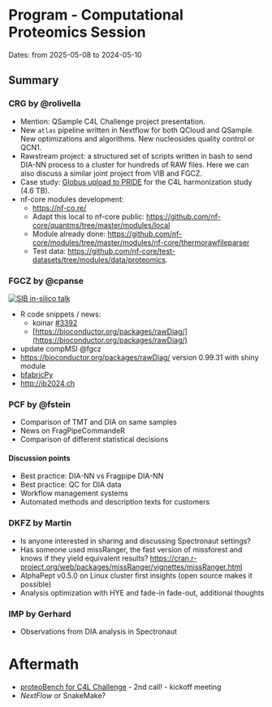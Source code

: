 # Program - Computational Proteomics Session


Dates: from 2025-05-08 to 2024-05-10<br>


## Summary

### CRG by @rolivella

* Mention: QSample C4L Challenge project presentation. 
* New `atlas` pipeline written in Nextflow for both QCloud and QSample. New optimizations and algorithms. New nucleosides quality control or QCN1. 
* Rawstream project: a structured set of scripts written in bash to send DIA-NN process to a cluster for hundreds of RAW files. Here we can also discuss a similar joint project from VIB and FGCZ.
* Case study: [Globus upload to PRIDE](https://www.ebi.ac.uk/pride/markdownpage/globus) for the C4L harmonization study (4.6 TB).
* nf-core modules development:
   * https://nf-co.re/
   * Adapt this local to nf-core public: https://github.com/nf-core/quantms/tree/master/modules/local
   * Module already done: https://github.com/nf-core/modules/tree/master/modules/nf-core/thermorawfileparser  
   * Test data: https://github.com/nf-core/test-datasets/tree/modules/data/proteomics.  

### FGCZ by @cpanse

[![SIB in-silico talk](https://img.youtube.com/vi/acDiXq2xbOw/1.jpg)](https://www.youtube.com/watch?v=acDiXq2xbOw)

* R code snippets / news:
  * koinar [#3392](https://github.com/Bioconductor/Contributions/issues/3392)
  * [https://bioconductor.org/packages/rawDiag/](https://bioconductor.org/packages/rawDiag/)
* update compMSI @fgcz
* https://bioconductor.org/packages/rawDiag/ version 0.99.31 with shiny module
* [bfabricPy](https://github.com/fgcz/bfabricPy)
* http://ib2024.ch


### PCF by @fstein
* Comparison of TMT and DIA on same samples
* News on FragPipeCommandeR
* Comparison of different statistical decisions

#### Discussion points
* Best practice: DIA-NN vs Fragpipe DIA-NN
* Best practice: QC for DIA data
* Workflow management systems
* Automated methods and description texts for customers

### DKFZ by Martin
* Is anyone interested in sharing and discussing Spectronaut settings?
* Has someone used missRanger, the fast version of missforest and knows if they yield equivalent results?
https://cran.r-project.org/web/packages/missRanger/vignettes/missRanger.html
* AlphaPept v0.5.0 on Linux cluster first insights (open source makes it possible)
* Analysis optimization with HYE and fade-in fade-out, additional thoughts

### IMP by Gerhard
* Observations from DIA analysis in Spectronaut

# Aftermath 
* [proteoBench for C4L Challenge](http://fgcz-ms.uzh.ch/~cpanse/202403_C4LChallengeProject-proteomics-proteoBench.pdf)  - 2nd call! - kickoff meeting
* *NextFlow* or SnakeMake?
